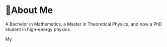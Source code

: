 # 🤖About Me
A Bachelor in Mathematics,
a Master in Theoretical Physics, and now
a PhD student in high-energy physics. 

My

